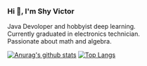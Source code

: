 ### Hi 👋, I'm Shy Victor
Java Devoloper and hobbyist deep learning. <br>
Currently graduated in electronics technician. <br>
Passionate about math and algebra. <br>

[![Anurag's github stats](https://github-readme-stats.vercel.app/api?username=ShyVictor&theme=tokyonight)](https://github.com/anuraghazra/github-readme-stats)
[![Top Langs](https://github-readme-stats.vercel.app/api/top-langs/?username=ShyVictor&theme=tokyonight&layout=compact)](https://github.com/anuraghazra/github-readme-stats)
